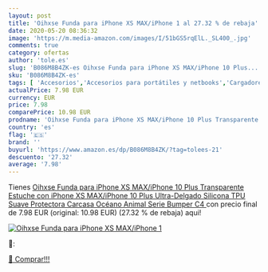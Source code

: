 ```yaml
---
layout: post
title: 'Oihxse Funda para iPhone XS MAX/iPhone 1 al 27.32 % de rebaja'
date: 2020-05-20 08:36:32
image: 'https://m.media-amazon.com/images/I/51bGS5rqElL._SL400_.jpg'
comments: true
category: ofertas
author: 'tole.es'
slug: 'B086M8B4ZK-es Oihxse Funda para iPhone XS MAX/iPhone 10 Plus...'
sku: 'B086M8B4ZK-es'
tags: [ 'Accesorios','Accesorios para portátiles y netbooks','Cargadores y adaptadores para portátiles y netbooks','Cargadores y bases de carga para portátiles y netbooks','Informática','iphone', ]
actualPrice: 7.98 EUR
currency: EUR
price: 7.98
comparePrice: 10.98 EUR
prodname: 'Oihxse Funda para iPhone XS MAX/iPhone 10 Plus Transparente  Estuche con iPhone XS MAX/iPhone 10 Plus Ultra-Delgado Silicona TPU Suave Protectora Carcasa Océano Animal Serie Bumper  C4 '
country: 'es'
flag: '🇪🇸'
brand: ''
buyurl: 'https://www.amazon.es/dp/B086M8B4ZK/?tag=tolees-21'
descuento: '27.32'
average: '7.98'
---
```


Tienes [Oihxse Funda para iPhone XS MAX/iPhone 10 Plus Transparente  Estuche con iPhone XS MAX/iPhone 10 Plus Ultra-Delgado Silicona TPU Suave Protectora Carcasa Océano Animal Serie Bumper  C4 ](https://www.amazon.es/dp/B086M8B4ZK/?tag=tolees-21) con precio final de  7.98 EUR (original: 10.98 EUR) (27.32 %  de rebaja) aqui!

[![Oihxse Funda para iPhone XS MAX/iPhone 1](https://m.media-amazon.com/images/I/51bGS5rqElL._SL400_.jpg)](https://www.amazon.es/dp/B086M8B4ZK/?tag=tolees-21)

🔎:


[🛒 Comprar!!!](https://www.amazon.es/dp/B086M8B4ZK/?tag=tolees-21)
